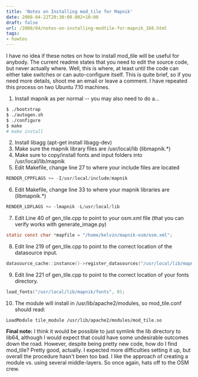 ```yaml
---
title: 'Notes on Installing mod_tile for Mapnik'
date: 2008-04-22T20:30:00.002+10:00
draft: false
url: /2008/04/notes-on-installing-modtile-for-mapnik_168.html
tags: 
- howtos
---
```


I have no idea if these notes on how to install mod_tile will be useful for anybody. The current readme states that you need to edit the source code, but never actually where. Well, this is where, at least until the code can either take switches or can auto-configure itself. This is quite brief, so if you need more details, shoot me an email or leave a comment. I have repeated this process on two Ubuntu 7.10 machines.

1) Install mapnik as per normal -- you may also need to do a...

```bash
$ ./bootstrap
$ ./autogen.sh
$ ./configure
$ make
# make install

```  
  
2) Install libagg (apt-get install libagg-dev)
3) Make sure the mapnik library files are /usr/local/lib (libmapnik.*)
4) Make sure to copy/install fonts and input folders into /usr/local/lib/mapnik
5) Edit Makefile, change line 27 to where your include files are located

```c
RENDER_CPPFLAGS += -I/usr/local/include/mapnik

```  
  

6) Edit Makefile, change line 33 to where your mapnik libraries are (libmapnik.*)

```c
RENDER_LDFLAGS += -lmapnik -L/usr/local/lib

```  
  

7) Edit Line 40 of gen_tile.cpp to point to your osm.xml file (that you can verify works with generate_image.py)

```c
static const char *mapfile = "/home/kelvin/mapnik-osm/osm.xml";

```  
  

8) Edit line 219 of gen_tile.cpp to point to the correct location of the datasource input.

```c
datasource_cache::instance()->register_datasources("/usr/local/lib/mapnik/input");

```  
  

9) Edit line 221 of gen_tile.cpp to point to the correct location of your fonts directory.

```c
load_fonts("/usr/local/lib/mapnik/fonts", 0);

```  

10) The module will install in /usr/lib/apache2/modules, so mod_tile.conf should read:

```plain
LoadModule tile_module /usr/lib/apache2/modules/mod_tile.so

```  

**Final note:** I think it would be possible to just symlink the lib directory to lib64, although I would expect that could have some undesirable outcomes down the road. However, despite being pretty new code, how do I find mod_tile? Pretty good, actually. I expected more difficulties setting it up, but overall the procedure hasn't been too bad. I like the approach of creating a module vs. using several middle-layers. So once again, hats off to the OSM crew.